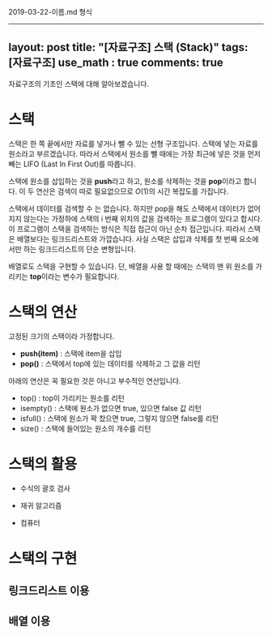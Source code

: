 2019-03-22-이름.md 형식

---
layout: post
title: "[자료구조] 스택 (Stack)"
tags: [자료구조]
use_math : true
comments: true
---

자료구조의 기초인 스택에 대해 알아보겠습니다.

# 스택

스택은 한 쪽 끝에서만 자료를 넣거나 뺄 수 있는 선형 구조입니다. 스택에 넣는 자료를 원소라고 부르겠습니다. 
따라서 스택에서 원소를 뺄 때에는 가장 최근에 넣은 것을 먼저 빼는 LIFO (Last In First Out)를 따릅니다. 

스택에 원소를 삽입하는 것을 **push**라고 하고, 원소를 삭제하는 것을 **pop**이라고 합니다. 
이 두 연산은 검색이 따로 필요없으므로 $O(1)$의 시간 복잡도를 가집니다.

스택에서 데이터를 검색할 수 는 없습니다. 하지만 pop을 해도 스택에서 데이터가 없어지지 않는다는 가정하에 스택의 i 번째 위치의 값을 검색하는 프로그램이 있다고 합시다. 
이 프로그램이 스택을 검색하는 방식은 직접 접근이 아닌 순차 접근입니다. 따라서 스택은 배열보다는 링크드리스트와 가깝습니다.
사실 스택은 삽입과 삭제를 첫 번째 요소에서만 하는 링크드리스트의 단순 변형입니다.

배열로도 스택을 구현할 수 있습니다. 단, 배열을 사용 할 때에는 스택의 맨 위 원소를 가리키는 **top**이라는 변수가 필요합니다.

# 스택의 연산

고정된 크기의 스택이라 가정합니다.


- **push(item)** : 스택에 item을 삽입
- **pop()** : 스택에서 top에 있는 데이터를 삭제하고 그 값을 리턴

아래의 연산은 꼭 필요한 것은 아니고 부수적인 연산입니다.

- top() : top이 가리키는 원소를 리턴
- isempty() : 스택에 원소가 없으면 true, 있으면 false 값 리턴
- isfull() : 스택에 원소가 꽉 찼으면 true, 그렇지 않으면 false를 리턴
- size() : 스택에 들어있는 원소의 개수를 리턴 

# 스택의 활용

- 수식의 괄호 검사

- 재귀 알고리즘

- 컴퓨터


# 스택의 구현

## 링크드리스트 이용

## 배열 이용
